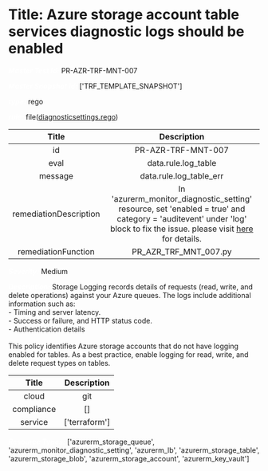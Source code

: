 



# Title: Azure storage account table services diagnostic logs should be enabled


***<font color="white">Master Test Id:</font>*** PR-AZR-TRF-MNT-007

***<font color="white">Master Snapshot Id:</font>*** ['TRF_TEMPLATE_SNAPSHOT']

***<font color="white">type:</font>*** rego

***<font color="white">rule:</font>*** file([diagnosticsettings.rego])  
  
  
  
  

|Title|Description|
| :---: | :---: |
|id|PR-AZR-TRF-MNT-007|
|eval|data.rule.log_table|
|message|data.rule.log_table_err|
|remediationDescription|In 'azurerm_monitor_diagnostic_setting' resource, set 'enabled = true' and category = 'auditevent' under 'log' block to fix the issue. please visit <a href='https://registry.terraform.io/providers/hashicorp/azurerm/latest/docs/resources/monitor_diagnostic_setting#log' target='_blank'>here</a> for details.|
|remediationFunction|PR_AZR_TRF_MNT_007.py|


***<font color="white">Severity:</font>*** Medium

***<font color="white">Description:</font>*** Storage Logging records details of requests (read, write, and delete operations) against your Azure queues. The logs include additional information such as:<br>- Timing and server latency.<br>- Success or failure, and HTTP status code.<br>- Authentication details<br><br>This policy identifies Azure storage accounts that do not have logging enabled for tables. As a best practice, enable logging for read, write, and delete request types on tables.  
  
  

|Title|Description|
| :---: | :---: |
|cloud|git|
|compliance|[]|
|service|['terraform']|


***<font color="white">Resource Types:</font>*** ['azurerm_storage_queue', 'azurerm_monitor_diagnostic_setting', 'azurerm_lb', 'azurerm_storage_table', 'azurerm_storage_blob', 'azurerm_storage_account', 'azurerm_key_vault']


[diagnosticsettings.rego]: https://github.com/prancer-io/prancer-compliance-test/tree/master/azure/terraform/diagnosticsettings.rego
